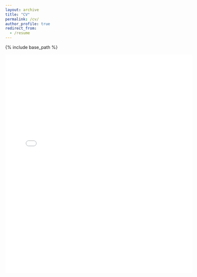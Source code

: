 ```yaml
---
layout: archive
title: "CV"
permalink: /cv/
author_profile: true
redirect_from:
  - /resume
---
```


{% include base_path %}

<embed src="{{ site.baseurl }}/files/shesj_CV_2025_0821.pdf" width="600" height="700" type='application/pdf'> 